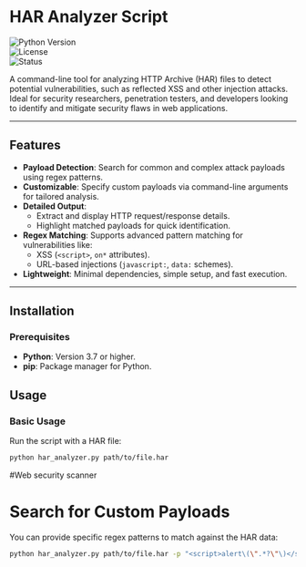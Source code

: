 # HAR Analyzer Script

![Python Version](https://img.shields.io/badge/python-3.7%2B-blue)  
![License](https://img.shields.io/badge/license-MIT-green)  
![Status](https://img.shields.io/badge/status-Active-brightgreen)

A command-line tool for analyzing HTTP Archive (HAR) files to detect potential vulnerabilities, such as reflected XSS and other injection attacks. Ideal for security researchers, penetration testers, and developers looking to identify and mitigate security flaws in web applications.

---

## Features

- **Payload Detection**: Search for common and complex attack payloads using regex patterns.
- **Customizable**: Specify custom payloads via command-line arguments for tailored analysis.
- **Detailed Output**:
  - Extract and display HTTP request/response details.
  - Highlight matched payloads for quick identification.
- **Regex Matching**: Supports advanced pattern matching for vulnerabilities like:
  - XSS (`<script>`, `on*` attributes).
  - URL-based injections (`javascript:`, `data:` schemes).
- **Lightweight**: Minimal dependencies, simple setup, and fast execution.

---

## Installation

### Prerequisites
- **Python**: Version 3.7 or higher.
- **pip**: Package manager for Python.

## Usage

### Basic Usage

Run the script with a HAR file:
```bash
python har_analyzer.py path/to/file.har
```
#Web security scanner
# Search for Custom Payloads
You can provide specific regex patterns to match against the HAR data:
```bash
python har_analyzer.py path/to/file.har -p "<script>alert\(\".*?\"\)</script>" "java"
```
